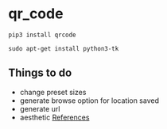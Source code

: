 # qr_code
```
pip3 install qrcode
```
```
sudo apt-get install python3-tk
```
## Things to do
- change preset sizes
- generate browse option for location saved
- generate url
- aesthetic
[References](https://data-flair.training/blogs/python-qr-code-generator-project/)
